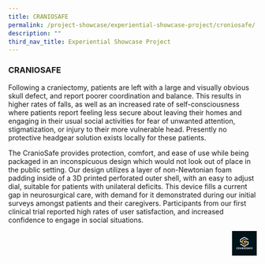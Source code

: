 ```yaml
---
title: CRANIOSAFE
permalink: /project-showcase/experiential-showcase-project/croniosafe/
description: ""
third_nav_title: Experiential Showcase Project
---
```

### CRANIOSAFE

Following a craniectomy, patients are left with a large and visually obvious skull defect, and report poorer coordination and balance. This results in higher rates of falls, as well as an increased rate of self-consciousness where patients report feeling less secure about leaving their homes and engaging in their usual social activities for fear of unwanted attention, stigmatization, or injury to their more vulnerable head. Presently no protective headgear solution exists locally for these patients.

The CranioSafe provides protection, comfort, and ease of use while being packaged in an inconspicuous design which would not look out of place in the public setting. Our design utilizes a layer of non-Newtonian foam padding inside of a 3D printed perforated outer shell, with an easy to adjust dial, suitable for patients with unilateral deficits. This device fills a current gap in neurosurgical care, with demand for it demonstrated during our initial surveys amongst patients and their caregivers. Participants from our first clinical trial reported high rates of user satisfaction, and increased confidence to engage in social situations. 

<img style="width:10%" src="/images/Experiential%20Showcases/CRANIOSAFE/headgear%20logo.png" align="right">